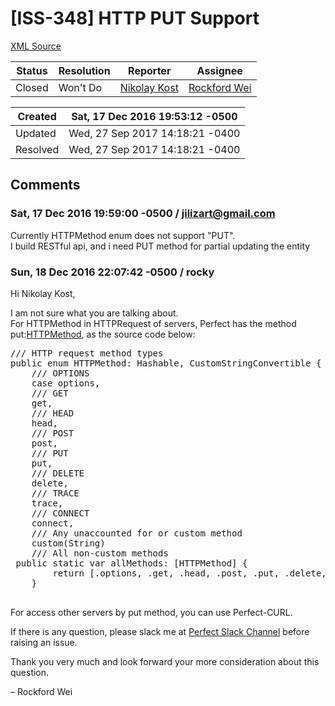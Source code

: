 # [ISS-348] HTTP PUT Support

[XML Source](./xml/ISS-348.xml)
<p></p>





Status|Resolution|Reporter|Assignee
------|----------|--------|--------
Closed|Won't Do|[Nikolay Kost](jilizart@gmail.com)|[Rockford Wei]($rocky)





Created|Sat, 17 Dec 2016 19:53:12 -0500
-------|--------------
Updated|Wed, 27 Sep 2017 14:18:21 -0400
Resolved|Wed, 27 Sep 2017 14:18:21 -0400


## Comments




### Sat, 17 Dec 2016 19:59:00 -0500 / jilizart@gmail.com 

<p><p>Currently HTTPMethod enum does not support "PUT".<br/>
I build RESTful api, and i need PUT method for partial updating the entity</p></p>


### Sun, 18 Dec 2016 22:07:42 -0500 / rocky 

<p><p>Hi Nikolay Kost,</p>

<p>I am not sure what you are talking about. <br/>
For HTTPMethod in HTTPRequest of servers, Perfect has the method put:<a href="https://github.com/PerfectlySoft/Perfect-HTTP/blob/master/Sources/HTTPMethod.swift" class="external-link" rel="nofollow">HTTPMethod</a>, as the source code below:</p>

<div class="code panel" style="border-width: 1px;"><div class="codeContent panelContent">
<pre class="code-java"><span class="code-comment">/// HTTP request method types
</span><span class="code-keyword">public</span> <span class="code-keyword">enum</span> HTTPMethod: Hashable, CustomStringConvertible {
    <span class="code-comment">/// OPTIONS
</span>    <span class="code-keyword">case</span> options,
    <span class="code-comment">/// GET
</span>    get,
    <span class="code-comment">/// HEAD
</span>    head,
    <span class="code-comment">/// POST
</span>    post,
    <span class="code-comment">/// PUT
</span>    put,
    <span class="code-comment">/// DELETE
</span>    delete,
    <span class="code-comment">/// TRACE
</span>    trace,
    <span class="code-comment">/// CONNECT
</span>    connect,
    <span class="code-comment">/// Any unaccounted <span class="code-keyword">for</span> or custom method
</span>    custom(<span class="code-object">String</span>)
	<span class="code-comment">/// All non-custom methods
</span>	<span class="code-keyword">public</span> <span class="code-keyword">static</span> <span class="code-keyword">var</span> allMethods: [HTTPMethod] {
		<span class="code-keyword">return</span> [.options, .get, .head, .post, .put, .delete, .trace]
	}
	
</pre>
</div></div>

<p>For access other servers by put method, you can use Perfect-CURL.</p>

<p>If there is any question, please slack me at <a href="http://perfect.ly" class="external-link" rel="nofollow">Perfect Slack Channel</a> before raising an issue.</p>

<p>Thank you very much and look forward your more consideration about this question.</p>

<p>– Rockford Wei</p></p>


